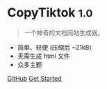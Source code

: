 <!-- _coverpage.md -->

# CopyTiktok <small>1.0</small>

> 一个神奇的文档网站生成器。

- 简单、轻便 (压缩后 ~21kB)
- 无需生成 html 文件
- 众多主题

[GitHub](https://github.com/He-Xiang-best/CopyTiktok)
[Get Started](/README.md)